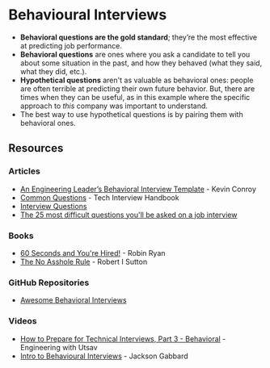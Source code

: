 # Behavioural Interviews

* **Behavioral questions are the gold standard**; they’re the most effective at predicting job performance.
* **Behavioral questions** are ones where you ask a candidate to tell you about some situation in the past, and how they behaved (what they said, what they did, etc.).
* **Hypothetical questions** aren't as valuable as behavioral ones: people are often terrible at predicting their own future behavior. But, there are times when they can be useful, as in this example where the specific approach to _this_ company was important to understand.
* The best way to use hypothetical questions is by pairing them with behavioral ones.

## Resources

### Articles

* [An Engineering Leader’s Behavioral Interview Template](https://docs.google.com/document/d/1nHh6Ucb1G3ub1wWMSmbl-IDfWRreVKVfPJnIEQDhyuE/edit#heading=h.xg3o3psx1mah) - Kevin Conroy
* [Common Questions](https://techinterviewhandbook.org/behavioral-questions/) - Tech Interview Handbook
* [Interview Questions](https://changingminds.org/disciplines/job-finding/interview\_questions/interview\_questions.htm)
* [The 25 most difficult questions you'll be asked on a job interview](https://www.datsi.fi.upm.es/\~frosal/docs/25mdq.html)

### Books

* [60 Seconds and You're Hired!](https://www.amazon.co.uk/dp/0143128507) - Robin Ryan
* [The No Asshole Rule](https://www.amazon.co.uk/dp/0446698202) - Robert I Sutton

### GitHub Repositories

* [Awesome Behavioral Interviews](https://github.com/ashishps1/awesome-behavioral-interviews)

### Videos

* [How to Prepare for Technical Interviews, Part 3 - Behavioral](https://www.youtube.com/watch?v=sv-3crA1img) - Engineering with Utsav
* [Intro to Behavioural Interviews](https://www.youtube.com/watch?v=PJKYqLP6MRE) - Jackson Gabbard
